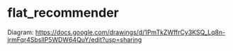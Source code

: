 # flat_recommender

Diagram:
https://docs.google.com/drawings/d/1PmTkZWffrCy3KSQ_Lq8n-jrmFqr4SbsllP5WDW64QuY/edit?usp=sharing
